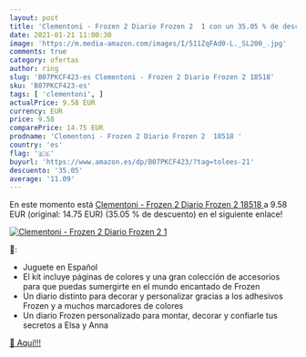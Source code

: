 ```yaml
---
layout: post
title: 'Clementoni - Frozen 2 Diario Frozen 2  1 con un 35.05 % de descuento'
date: 2021-01-21 11:00:30
image: 'https://m.media-amazon.com/images/I/511ZqFAd0-L._SL200_.jpg'
comments: true
category: ofertas
author: ring
slug: 'B07PKCF423-es Clementoni - Frozen 2 Diario Frozen 2 18518'
sku: 'B07PKCF423-es'
tags: [ 'clementoni', ]
actualPrice: 9.58 EUR
currency: EUR
price: 9.58
comparePrice: 14.75 EUR
prodname: 'Clementoni - Frozen 2 Diario Frozen 2  18518 '
country: 'es'
flag: '🇪🇸'
buyurl: 'https://www.amazon.es/dp/B07PKCF423/?tag=tolees-21'
descuento: '35.05'
average: '11.09'
---
```


En este momento está [Clementoni - Frozen 2 Diario Frozen 2  18518 ](https://www.amazon.es/dp/B07PKCF423/?tag=tolees-21) a 9.58 EUR (original: 14.75 EUR) (35.05 %  de descuento) en el siguiente enlace!

[![Clementoni - Frozen 2 Diario Frozen 2  1](https://m.media-amazon.com/images/I/511ZqFAd0-L._SL200_.jpg)](https://www.amazon.es/dp/B07PKCF423/?tag=tolees-21)

🔎:

- Juguete en Español
- El kit incluye páginas de colores y una gran colección de accesorios para que puedas sumergirte en el mundo encantado de Frozen
- Un diario distinto para decorar y personalizar gracias a los adhesivos Frozen y a muchos marcadores de colores
- Un diario Frozen personalizado para montar, decorar y confiarle tus secretos a Elsa y Anna

[🛒 Aquí!!!](https://www.amazon.es/dp/B07PKCF423/?tag=tolees-21)

